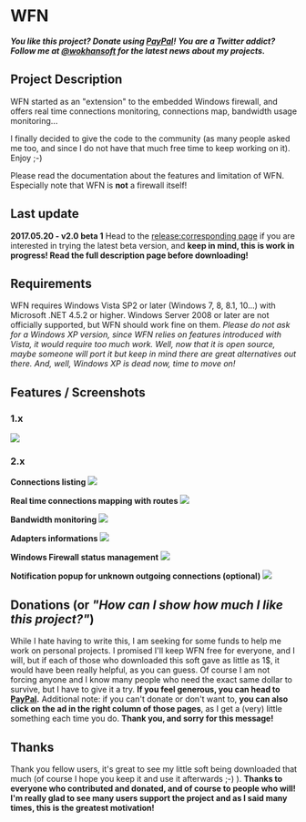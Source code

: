 # WFN

**_You like this project? Donate using [PayPal](https://www.paypal.com/cgi-bin/webscr?cmd=_donations&business=wokhan%40online%2efr&lc=US&item_name=Khan%20%28Windows%20Firewall%20Notifier%29&item_number=WOK%2dWFN&currency_code=EUR&bn=PP%2dDonationsBF%3abtn_donateCC_LG%2egif%3aNonHosted)!_**
**_You are a Twitter addict? Follow me at [@wokhansoft](https://twitter.com/wokhansoft) for the latest news about my projects._**

## Project Description
WFN started as an "extension" to the embedded Windows firewall, and offers real time connections monitoring, connections map, bandwidth usage monitoring...

I finally decided to give the code to the community (as many people asked me too, and since I do not have that much free time to keep working on it).
Enjoy ;-)

Please read the documentation about the features and limitation of WFN. Especially note that WFN is **not** a firewall itself!

## Last update
**2017.05.20 - v2.0 beta 1**
Head to the [release:corresponding page](631360) if you are interested in trying the latest beta version, and **keep in mind, this is work in progress! Read the full description page before downloading!**

## Requirements
WFN requires Windows Vista SP2 or later (Windows 7, 8, 8.1, 10...) with Microsoft .NET 4.5.2 or higher. Windows Server 2008 or later are not officially supported, but WFN should work fine on them.
_Please do not ask for a Windows XP version, since WFN relies on features introduced with Vista, it would require too much work. Well, now that it is open source, maybe someone will port it but keep in mind there are great alternatives out there. And, well, Windows XP is dead now, time to move on!_

## Features / Screenshots
### 1.x
![](Home_http://wokhan.online.fr/progs/wfn/wfnv1.jpg)

### 2.x
**Connections listing**
![](Home_http://wokhan.online.fr/progs/wfn/connections.PNG)

**Real time connections mapping with routes**
![](Home_http://wokhan.online.fr/progs/wfn/map.PNG)

**Bandwidth monitoring**
![](Home_http://wokhan.online.fr/progs/wfn/bandwidth.PNG)

**Adapters informations**
![](Home_http://wokhan.online.fr/progs/wfn/adapters.PNG)

**Windows Firewall status management**
![](Home_http://wokhan.online.fr/progs/wfn/firewallstatus.PNG)

**Notification popup for unknown outgoing connections (optional)**
![](Home_http://wokhan.online.fr/progs/wfn/notifier.PNG)

## Donations (or _"How can I show how much I like this project?"_)
While I hate having to write this, I am seeking for some funds to help me work on personal projects. I promised I'll keep WFN free for everyone, and I will, but if each of those who downloaded this soft gave as little as 1$, it would have been really helpful, as you can guess. Of course I am not forcing anyone and I know many people who need the exact same dollar to survive, but I have to give it a try.
**If you feel generous, you can head to [PayPal](https://www.paypal.com/cgi-bin/webscr?cmd=_donations&business=wokhan%40online%2efr&lc=US&item_name=Khan%20%28Windows%20Firewall%20Notifier%29&item_number=WOK%2dWFN&currency_code=EUR&bn=PP%2dDonationsBF%3abtn_donateCC_LG%2egif%3aNonHosted).**
Additional note: if you can't donate or don't want to, **you can also click on the ad in the right column of those pages**, as I get a (very) little something each time you do.
 **Thank you, and sorry for this message!**

## Thanks
Thank you fellow users, it's great to see my little soft being downloaded that much (of course I hope you keep it and use it afterwards ;-) ).
**Thanks to everyone who contributed and donated, and of course to people who will! I'm really glad to see many users support the project and as I said many times, this is the greatest motivation!**
